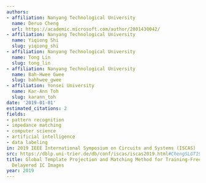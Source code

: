 ```yaml
---
authors:
- affiliation: Nanyang Technological University
  name: Deruo Cheng
  url: https://academic.microsoft.com/author/2801430042/
- affiliation: Nanyang Technological University
  name: Yiqiong Shi
  slug: yiqiong_shi
- affiliation: Nanyang Technological University
  name: Tong Lin
  slug: tong_lin
- affiliation: Nanyang Technological University
  name: Bah-Hwee Gwee
  slug: bahhwee_gwee
- affiliation: Yonsei University
  name: Kar-Ann Toh
  slug: karann_toh
date: '2019-01-01'
estimated_citations: 2
fields:
- pattern recognition
- impedance matching
- computer science
- artificial intelligence
- data labeling
in: 2019 IEEE International Symposium on Circuits and Systems (ISCAS)
src: https://dblp.uni-trier.de/db/conf/iscas/iscas2019.html#ChengSLGT19
title: Global Template Projection and Matching Method for Training-Free Analysis of
  Delayered IC Images
year: 2019
---
```

